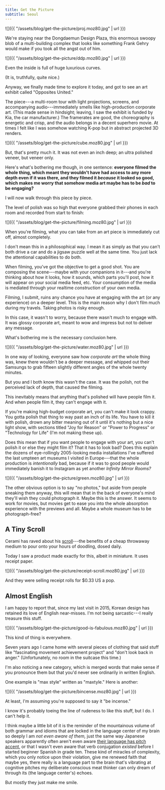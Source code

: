 ```yaml
---
title: Get the Picture
subtitle: Seoul
---
```


![]({{ "/assets/blog/get-the-picture/proj.moz80.jpg" | url }})

We're staying near the Dongdaemun Design Plaza, this enormous swoopy blob of a multi-building complex that looks like something Frank Gehry would make if you took all the angst out of him.

![]({{ "/assets/blog/get-the-picture/ddp.moz80.jpg" | url }})

<p class="figcaption">Even the inside is full of huge luxurious curves.</p>

(It is, truthfully, quite nice.)

Anyway, we finally made time to explore it today, and got to see an art exhibit called "Opposites United."

The piece---a multi-room tour with light projections, screens, and accompanying audio---immediately smells like high-production corporate art. (This made sense in hindsight; leaving, I saw the exhibit is funded by Kia, the car manufacturer.) The framerates are good, the choreography is energetic and crisp, and the audio belongs in a decent superhero movie. At times I felt like I was somehow watching K-pop but in abstract projected 3D renders.

![]({{ "/assets/blog/get-the-picture/cube.moz80.jpg" | url }})

But, that's pretty much it. It was not even an inch deep; an ultra polished veneer, but veneer only.

Here's what's bothering me though, in one sentence: **everyone filmed the whole thing, which meant they wouldn't have had access to any more depth even if it was there, and they filmed it _because_ it looked so good, which makes me worry that somehow media art maybe has to be _bad_ to be engaging?**

I will now walk through this piece by piece.

The level of polish was so high that everyone grabbed their phones in each room and recorded from start to finish:

![]({{ "/assets/blog/get-the-picture/filming.moz80.jpg" | url }})

When you're filming, what you can take from an art piece is immediately cut off, almost completely.

I don't mean this in a philosophical way. I mean it as simply as that you can't both drive a car and do a jigsaw puzzle well at the same time. You just lack the attentional capabilities to do both.

When filming, you've got the objective to get a good shot. You are composing the scene---maybe with your companions in it---and you're thinking about how it looks, how it sounds, which parts you'll post, how it will appear on your social media feed, etc. Your consumption of the media is mediated through your realtime _construction_ of your own media.

Filming, I submit, ruins any chance you have at engaging with the art (or any experience) on a deeper level. This is the main reason why I don't film much during my travels. Taking photos is risky enough.

In this case, it wasn't to worry, because there wasn't much to engage with. It was glossy corporate art, meant to wow and impress but not to deliver any message.

What's bothering me is the necessary conclusion here.

![]({{ "/assets/blog/get-the-picture/water.moz80.jpg" | url }})

In one way of looking, everyone saw how _corporate art_ the whole thing was, knew there wouldn't be a deeper message, and whipped out their Samsungs to grab fifteen slightly different angles of the whole twenty minutes.

But you and I both know this wasn't the case. It was the polish, not the perceived lack of depth, that caused the filming.

This inevitably means that anything that's polished will have people film it. And when people film it, they can't engage with it.

If you're making high-budget corporate art, you can't make it look crappy. You gotta polish that thing to way past an inch of its life. You have to kill it with polish, drown any bitter meaning out of it until it's nothing but a nice light show, with sections titled "Joy for Reason" or "Power to Progress" or "Technology for Life" (I'm not making these up).

Does this mean that if you want people to engage with your art, you can't polish it or else they might film it? That it has to look bad? Does this explain the dozens of eye-rollingly 2005-looking media installations I've suffered the last umpteen art museums I visited in Europe---that the whole production is _intentionally_ bad, because if it was to good people would immediately banish it to Instagram as yet another _Infinity Mirror Rooms?_

![]({{ "/assets/blog/get-the-picture/green.moz80.jpg" | url }})

The other obvious option is to say "no photos," but aside from people sneaking them anyway, this will mean that in the back of everyone's mind they'll wish they could photograph it. Maybe this is the answer. It seems to work for movies, but movies get to ease you into the whole absorption experience with the previews and all. Maybe a whole museum has to be photograph-free?

## A Tiny Scroll

Cerami has raved about his [scroll](https://maxcerami.wordpress.com/infinite-scroll/)---the benefits of a cheap throwaway medium to pour onto your hours of doodling, dosed daily.

Today I saw a product made exactly for this, albeit in miniature. It uses receipt paper.

![]({{ "/assets/blog/get-the-picture/receipt-scroll.moz80.jpg" | url }})

And they were selling receipt rolls for $0.33 US a pop.


## Almost English

I am happy to report that, since my last visit in 2015, Korean design has retained its love of English near-misses. I'm not being sarcastic---I really treasure this stuff.

![]({{ "/assets/blog/get-the-picture/good-is-fabulous.moz80.jpg" | url }})

<p class="figcaption">This kind of thing is everywhere.</p>

Seven years ago I came home with several pieces of clothing that said stuff like "fascinating movement achievement project" and "don't look back in anger." (Unfortunately, no room in the suitcase this time.)

I'm also noticing a new category, which is merged words that make sense if you pronounce them but that you'd never see ordinarily in written English.

One example is "max style" written as "maxtyle." Here is another:

![]({{ "/assets/blog/get-the-picture/bincense.moz80.jpg" | url }})

<p class="figcaption">At least, I'm assuming you're supposed to say it "be incense."</p>

I know it's probably toeing the line of rudeness to like this stuff, but I do. I can't help it.

I think maybe a little bit of it is the reminder of the mountainous volume of both grammar and idioms that are locked in the language center of my brain so deeply I am _not even aware of them,_ just the same way Japanese speakers apparently often aren't even aware [their language has pitch accent](https://en.wikipedia.org/wiki/Japanese_pitch_accent), or that I wasn't even aware that verb conjugation _existed_ before I started beginner Spanish in grade ten. These kind of miracles of complexity, which you only notice upon their violation, give me renewed faith that maybe yes, there really is a language part to the brain that's vibrating at cognitive pitches my deliberate conscious meat thinker can only dream of through its (the language center's) echoes.

But mostly they just make me smile.
